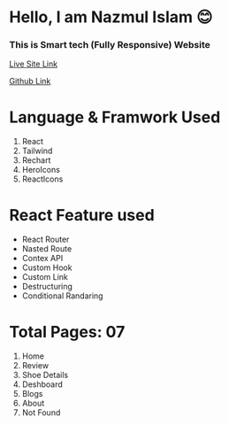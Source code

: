 # Hello, I am Nazmul Islam 😊

### This is Smart tech (Fully Responsive) Website

[Live Site Link](https://smart-tech-web.netlify.app/)

[Github Link](https://github.com/programming-hero-web-course-4/product-analysis-website-dev-nazmulislam)

# Language & Framwork Used

1. React
2. Tailwind
3. Rechart
4. HeroIcons
5. ReactIcons

# React Feature used

- React Router
- Nasted Route
- Contex API
- Custom Hook
- Custom Link
- Destructuring
- Conditional Randaring

# Total Pages: 07

1.  Home
2.  Review
3.  Shoe Details
4.  Deshboard
5.  Blogs
6.  About
7.  Not Found
